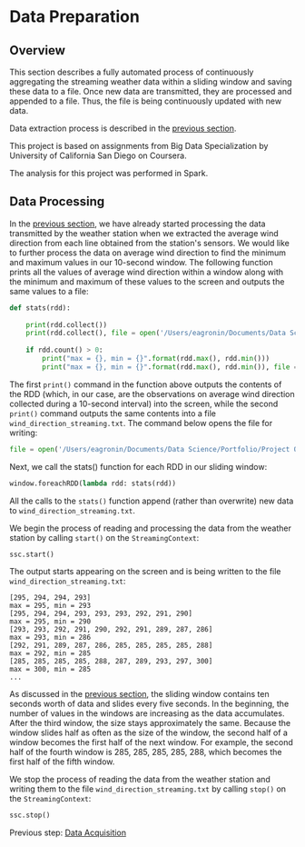 # Data Preparation

## Overview

This section describes a fully automated process of continuously aggregating the streaming weather data within a sliding window and saving these data to a file.  Once new data are transmitted, they are processed and appended to a file.  Thus, the file is being continuously updated with new data.

Data extraction process is described in the [previous section](https://eagronin.github.io/weather-streaming-spark-acquire/).

This project is based on assignments from Big Data Specialization by University of California San Diego on Coursera.

The analysis for this project was performed in Spark.

## Data Processing

In the [previous section](https://eagronin.github.io/weather-streaming-spark-acquire/), we have already started processing the data transmitted by the weather station when we extracted the average wind direction from each line obtained from the station's sensors.  We would like to further process the data on average wind direction to find the minimum and maximum values in our 10-second window. The following function prints all the values of average wind direction within a window along with the minimum and maximum of these values to the screen and outputs the same values to a file:

```python
def stats(rdd):
    
    print(rdd.collect())
    print(rdd.collect(), file = open('/Users/eagronin/Documents/Data Science/Portfolio/Project Output/Spark Output/wind_direction_streaming.txt', 'a'))
        
    if rdd.count() > 0:
        print("max = {}, min = {}".format(rdd.max(), rdd.min()))
        print("max = {}, min = {}".format(rdd.max(), rdd.min()), file = open('/Users/eagronin/Documents/Data Science/Portfolio/Project Output/Spark Output/wind_direction_streaming.txt', 'a'))
```

The first `print()` command in the function above outputs the contents of the RDD (which, in our case, are the observations on average wind direction collected during a 10-second interval) into the screen, while the second `print()` command outputs the same contents into a file `wind_direction_streaming.txt`.  The command below opens the file for writing:
        
```python        
file = open('/Users/eagronin/Documents/Data Science/Portfolio/Project Output/Spark Output/wind_direction_streaming.txt', 'w')
```

Next, we call the stats() function for each RDD in our sliding window:

```python
window.foreachRDD(lambda rdd: stats(rdd))
```

All the calls to the `stats()` function append (rather than overwrite) new data to `wind_direction_streaming.txt`.

We begin the process of reading and processing the data from the weather station by calling `start()` on the `StreamingContext`:

```python
ssc.start()
```

The output starts appearing on the screen and is being written to the file `wind_direction_streaming.txt`:

```
[295, 294, 294, 293]
max = 295, min = 293
[295, 294, 294, 293, 293, 293, 292, 291, 290]
max = 295, min = 290
[293, 293, 292, 291, 290, 292, 291, 289, 287, 286]
max = 293, min = 286
[292, 291, 289, 287, 286, 285, 285, 285, 285, 288]
max = 292, min = 285
[285, 285, 285, 285, 288, 287, 289, 293, 297, 300]
max = 300, min = 285
...
```

As discussed in the [previous section](https://eagronin.github.io/weather-streaming-spark-acquire/), the sliding window contains ten seconds worth of data and slides every five seconds. In the beginning, the number of values in the windows are increasing as the data accumulates.  After the third window, the size stays approximately the same. Because the window slides half as often as the size of the window, the second half of a window becomes the first half of the next window. For example, the second half of the fourth window is 285, 285, 285, 285, 288, which becomes the first half of the fifth window.

We stop the process of reading the data from the weather station and writing them to the file `wind_direction_streaming.txt` by calling `stop()` on the `StreamingContext`:

```python
ssc.stop()
```

Previous step: [Data Acquisition](https://eagronin.github.io/weather-streaming-spark-acquire/)
